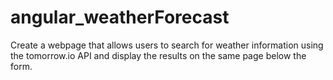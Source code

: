 # angular_weatherForecast
Create a webpage that allows users to search for weather 
information using the tomorrow.io API and display the results on the same page below the form.
